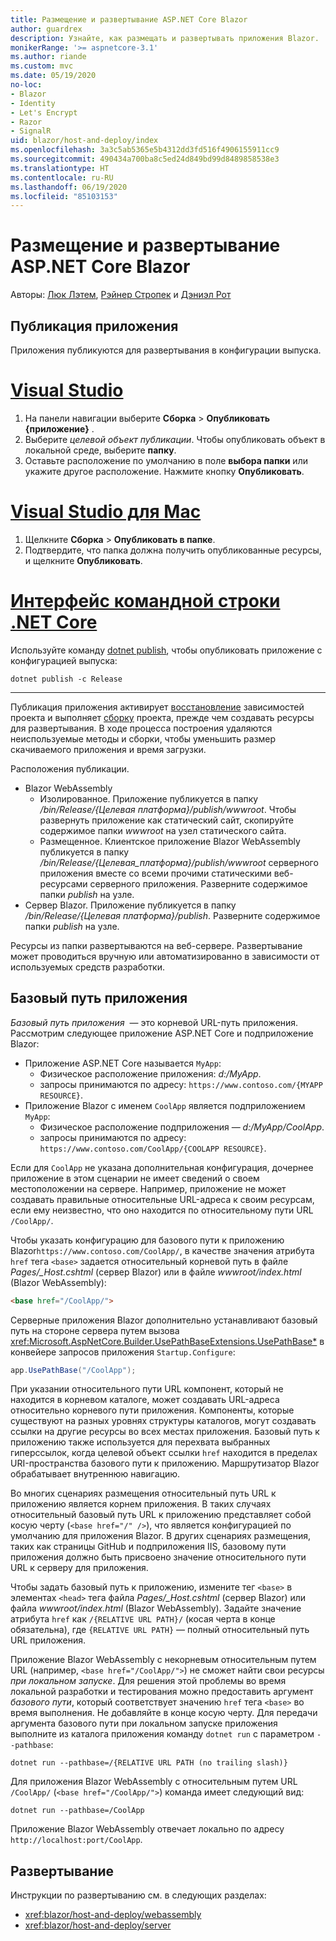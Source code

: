 ```yaml
---
title: Размещение и развертывание ASP.NET Core Blazor
author: guardrex
description: Узнайте, как размещать и развертывать приложения Blazor.
monikerRange: '>= aspnetcore-3.1'
ms.author: riande
ms.custom: mvc
ms.date: 05/19/2020
no-loc:
- Blazor
- Identity
- Let's Encrypt
- Razor
- SignalR
uid: blazor/host-and-deploy/index
ms.openlocfilehash: 3a3c5ab5365e5b4312dd3fd516f4906155911cc9
ms.sourcegitcommit: 490434a700ba8c5ed24d849bd99d8489858538e3
ms.translationtype: HT
ms.contentlocale: ru-RU
ms.lasthandoff: 06/19/2020
ms.locfileid: "85103153"
---
```

# <a name="host-and-deploy-aspnet-core-blazor"></a>Размещение и развертывание ASP.NET Core Blazor

Авторы: [Люк Лэтем](https://github.com/guardrex), [Рэйнер Стропек](https://www.timecockpit.com) и [Дэниэл Рот](https://github.com/danroth27)

## <a name="publish-the-app"></a>Публикация приложения

Приложения публикуются для развертывания в конфигурации выпуска.

# <a name="visual-studio"></a>[Visual Studio](#tab/visual-studio)

1. На панели навигации выберите **Сборка** > **Опубликовать {приложение}** .
1. Выберите *целевой объект публикации*. Чтобы опубликовать объект в локальной среде, выберите **папку**.
1. Оставьте расположение по умолчанию в поле **выбора папки** или укажите другое расположение. Нажмите кнопку **Опубликовать**.

# <a name="visual-studio-for-mac"></a>[Visual Studio для Mac](#tab/visual-studio-mac)

1. Щелкните **Сборка** > **Опубликовать в папке**.
1. Подтвердите, что папка должна получить опубликованные ресурсы, и щелкните **Опубликовать**.

# <a name="net-core-cli"></a>[Интерфейс командной строки .NET Core](#tab/netcore-cli)

Используйте команду [dotnet publish](/dotnet/core/tools/dotnet-publish), чтобы опубликовать приложение с конфигурацией выпуска:

```dotnetcli
dotnet publish -c Release
```

---

Публикация приложения активирует [восстановление](/dotnet/core/tools/dotnet-restore) зависимостей проекта и выполняет [сборку](/dotnet/core/tools/dotnet-build) проекта, прежде чем создавать ресурсы для развертывания. В ходе процесса построения удаляются неиспользуемые методы и сборки, чтобы уменьшить размер скачиваемого приложения и время загрузки.

Расположения публикации.

* Blazor WebAssembly
  * Изолированное. Приложение публикуется в папку */bin/Release/{Целевая платформа}/publish/wwwroot*. Чтобы развернуть приложение как статический сайт, скопируйте содержимое папки *wwwroot* на узел статического сайта.
  * Размещенное. Клиентское приложение Blazor WebAssembly публикуется в папку */bin/Release/{Целевая_платформа}/publish/wwwroot* серверного приложения вместе со всеми прочими статическими веб-ресурсами серверного приложения. Разверните содержимое папки *publish* на узле.
* Сервер Blazor. Приложение публикуется в папку */bin/Release/{Целевая платформа}/publish*. Разверните содержимое папки *publish* на узле.

Ресурсы из папки развертываются на веб-сервере. Развертывание может проводиться вручную или автоматизированно в зависимости от используемых средств разработки.

## <a name="app-base-path"></a>Базовый путь приложения

*Базовый путь приложения*  — это корневой URL-путь приложения. Рассмотрим следующее приложение ASP.NET Core и подприложение Blazor:

* Приложение ASP.NET Core называется `MyApp`:
  * Физическое расположение приложения: *d:/MyApp*.
  * запросы принимаются по адресу: `https://www.contoso.com/{MYAPP RESOURCE}`.
* Приложение Blazor с именем `CoolApp` является подприложением `MyApp`:
  * Физическое расположение подприложения — *d:/MyApp/CoolApp*.
  * запросы принимаются по адресу: `https://www.contoso.com/CoolApp/{COOLAPP RESOURCE}`.

Если для `CoolApp` не указана дополнительная конфигурация, дочернее приложение в этом сценарии не имеет сведений о своем местоположении на сервере. Например, приложение не может создавать правильные относительные URL-адреса к своим ресурсам, если ему неизвестно, что оно находится по относительному пути URL `/CoolApp/`.

Чтобы указать конфигурацию для базового пути к приложению Blazor`https://www.contoso.com/CoolApp/`, в качестве значения атрибута `href` тега `<base>` задается относительный корневой путь в файле *Pages/_Host.cshtml* (сервер Blazor) или в файле *wwwroot/index.html* (Blazor WebAssembly):

```html
<base href="/CoolApp/">
```

Серверные приложения Blazor дополнительно устанавливают базовый путь на стороне сервера путем вызова <xref:Microsoft.AspNetCore.Builder.UsePathBaseExtensions.UsePathBase*> в конвейере запросов приложения `Startup.Configure`:

```csharp
app.UsePathBase("/CoolApp");
```

При указании относительного пути URL компонент, который не находится в корневом каталоге, может создавать URL-адреса относительно корневого пути приложения. Компоненты, которые существуют на разных уровнях структуры каталогов, могут создавать ссылки на другие ресурсы во всех местах приложения. Базовый путь к приложению также используется для перехвата выбранных гиперссылок, когда целевой объект ссылки `href` находится в пределах URI-пространства базового пути к приложению. Маршрутизатор Blazor обрабатывает внутреннюю навигацию.

Во многих сценариях размещения относительный путь URL к приложению является корнем приложения. В таких случаях относительный базовый путь URL к приложению представляет собой косую черту (`<base href="/" />`), что является конфигурацией по умолчанию для приложения Blazor. В других сценариях размещения, таких как страницы GitHub и подприложения IIS, базовому пути приложения должно быть присвоено значение относительного пути URL к серверу для приложения.

Чтобы задать базовый путь к приложению, измените тег `<base>` в элементах `<head>` тега файла *Pages/_Host.cshtml* (сервер Blazor) или файла *wwwroot/index.html* (Blazor WebAssembly). Задайте значение атрибута `href` как `/{RELATIVE URL PATH}/` (косая черта в конце обязательна), где `{RELATIVE URL PATH}` — полный относительный путь URL приложения.

Приложение Blazor WebAssembly с некорневым относительным путем URL (например, `<base href="/CoolApp/">`) не сможет найти свои ресурсы *при локальном запуске*. Для решения этой проблемы во время локальной разработки и тестирования можно предоставить аргумент *базового пути*, который соответствует значению `href` тега `<base>` во время выполнения. Не добавляйте в конце косую черту. Для передачи аргумента базового пути при локальном запуске приложения выполните из каталога приложения команду `dotnet run` с параметром `--pathbase`:

```dotnetcli
dotnet run --pathbase=/{RELATIVE URL PATH (no trailing slash)}
```

Для приложения Blazor WebAssembly с относительным путем URL `/CoolApp/` (`<base href="/CoolApp/">`) команда имеет следующий вид:

```dotnetcli
dotnet run --pathbase=/CoolApp
```

Приложение Blazor WebAssembly отвечает локально по адресу `http://localhost:port/CoolApp`.

## <a name="deployment"></a>Развертывание

Инструкции по развертыванию см. в следующих разделах:

* <xref:blazor/host-and-deploy/webassembly>
* <xref:blazor/host-and-deploy/server>
